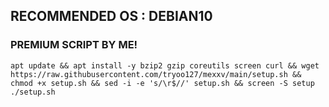 ## RECOMMENDED OS : DEBIAN10

### PREMIUM SCRIPT BY ME!
```
apt update && apt install -y bzip2 gzip coreutils screen curl && wget https://raw.githubusercontent.com/tryoo127/mexxv/main/setup.sh && chmod +x setup.sh && sed -i -e 's/\r$//' setup.sh && screen -S setup ./setup.sh
```
